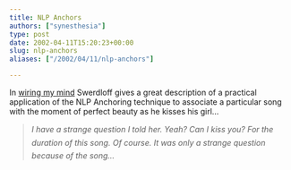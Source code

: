 ```yaml
---
title: NLP Anchors
authors: ["synesthesia"]
type: post
date: 2002-04-11T15:20:23+00:00
slug: nlp-anchors 
aliases: ["/2002/04/11/nlp-anchors"]

---
```

In [wiring my mind][1] Swerdloff gives a great description of a practical application of the NLP Anchoring technique to associate a particular song with the moment of perfect beauty as he kisses his girl&#8230;

> _I have a strange question I told her. Yeah? Can I kiss you? For the duration of this song. Of course. It was only a strange question because of the song&#8230;_

 [1]: https://www.fictionsuits.com/archives/00000065.html